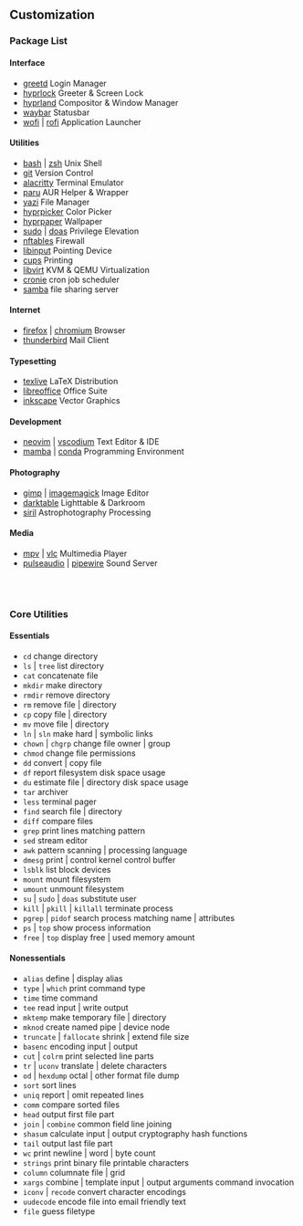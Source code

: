 ## Customization

### Package List

#### Interface

- [greetd](https://archlinux.org/packages/extra/x86_64/greetd/) Login Manager
- [hyprlock](https://archlinux.org/packages/extra/x86_64/hyprlock/) Greeter & Screen Lock
- [hyprland](https://archlinux.org/packages/extra/x86_64/hyprland/) Compositor & Window Manager
- [waybar](https://archlinux.org/packages/extra/x86_64/waybar/) Statusbar
- [wofi](https://archlinux.org/packages/extra/x86_64/wofi/) | [rofi](https://archlinux.org/packages/extra/x86_64/rofi/) Application Launcher

#### Utilities

- [bash](https://archlinux.org/packages/core/x86_64/bash/) | [zsh](https://archlinux.org/packages/extra/x86_64/zsh/) Unix Shell
- [git](https://archlinux.org/packages/extra/x86_64/git/) Version Control
- [alacritty](https://archlinux.org/packages/extra/x86_64/alacritty/) Terminal Emulator
- [paru](https://aur.archlinux.org/packages/paru) AUR Helper & Wrapper
- [yazi](https://archlinux.org/packages/extra/x86_64/yazi/) File Manager
- [hyprpicker](https://archlinux.org/packages/extra/x86_64/hyprpicker/) Color Picker
- [hyprpaper](https://archlinux.org/packages/extra/x86_64/hyprpaper/) Wallpaper
- [sudo](https://archlinux.org/packages/core/x86_64/sudo/) | [doas](https://archlinux.org/packages/extra/x86_64/opendoas/) Privilege Elevation
- [nftables](https://archlinux.org/packages/extra/x86_64/nftables/) Firewall
- [libinput](https://archlinux.org/packages/extra/x86_64/libinput/) Pointing Device
- [cups](https://archlinux.org/packages/extra/x86_64/cups/) Printing
- [libvirt](https://archlinux.org/packages/extra/x86_64/libvirt/) KVM & QEMU Virtualization
- [cronie](https://archlinux.org/packages/extra/x86_64/cronie/) cron job scheduler
- [samba](https://archlinux.org/packages/extra/x86_64/samba/) file sharing server

#### Internet

- [firefox](https://archlinux.org/packages/extra/x86_64/firefox/) | [chromium](https://archlinux.org/packages/extra/x86_64/chromium/) Browser
- [thunderbird](https://archlinux.org/packages/extra/x86_64/thunderbird/) Mail Client

#### Typesetting

- [texlive](https://aur.archlinux.org/packages/texlive-installer) LaTeX Distribution
- [libreoffice](https://archlinux.org/packages/extra/x86_64/libreoffice-fresh/) Office Suite
- [inkscape](https://archlinux.org/packages/extra/x86_64/inkscape/) Vector Graphics

#### Development

- [neovim](https://archlinux.org/packages/extra/x86_64/neovim/) | [vscodium](https://aur.archlinux.org/packages/vscodium) Text Editor & IDE
- [mamba](https://aur.archlinux.org/packages/miniforge) | [conda](https://aur.archlinux.org/packages/miniforge) Programming Environment

#### Photography

- [gimp](https://archlinux.org/packages/extra/x86_64/gimp/) | [imagemagick](https://archlinux.org/packages/extra/x86_64/imagemagick/) Image Editor
- [darktable](https://archlinux.org/packages/extra/x86_64/darktable/) Lighttable & Darkroom
- [siril](https://aur.archlinux.org/packages/siril) Astrophotography Processing

#### Media

- [mpv](https://archlinux.org/packages/extra/x86_64/mpv/) | [vlc](https://archlinux.org/packages/extra/x86_64/vlc/) Multimedia Player
- [pulseaudio](https://archlinux.org/packages/extra/x86_64/pulseaudio/) | [pipewire](https://archlinux.org/packages/extra/x86_64/pipewire/) Sound Server

<br><br>

### Core Utilities

#### Essentials

- `cd` change directory
- `ls` | `tree` list directory
- `cat` concatenate file
- `mkdir` make directory
- `rmdir` remove directory
- `rm` remove file | directory
- `cp` copy file | directory
- `mv` move file | directory
- `ln` | `sln` make hard | symbolic links
- `chown` | `chgrp` change file owner | group
- `chmod` change file permissions
- `dd` convert | copy file
- `df` report filesystem disk space usage
- `du` estimate file | directory disk space usage
- `tar` archiver
- `less` terminal pager
- `find` search file | directory
- `diff` compare files
- `grep` print lines matching pattern
- `sed` stream editor
- `awk` pattern scanning | processing language
- `dmesg` print | control kernel control buffer
- `lsblk` list block devices
- `mount` mount filesystem
- `umount` unmount filesystem
- `su` | `sudo` | `doas` substitute user
- `kill` | `pkill` | `killall` terminate process
- `pgrep` | `pidof` search process matching name | attributes
- `ps` | `top` show process information
- `free` | `top` display free | used memory amount

#### Nonessentials

- `alias` define | display alias
- `type` | `which` print command type
- `time` time command
- `tee` read input | write output
- `mktemp` make temporary file | directory
- `mknod` create named pipe | device node
- `truncate` | `fallocate` shrink | extend file size
- `basenc` encoding input | output
- `cut` | `colrm` print selected line parts
- `tr` | `uconv` translate | delete characters
- `od` | `hexdump` octal | other format file dump
- `sort` sort lines
- `uniq` report | omit repeated lines
- `comm` compare sorted files
- `head` output first file part
- `join` | `combine` common field line joining
- `shasum` calculate input | output cryptography hash functions
- `tail` output last file part
- `wc` print newline | word | byte count
- `strings` print binary file printable characters
- `column` columnate file | grid
- `xargs` combine | template input | output arguments command invocation
- `iconv` | `recode` convert character encodings
- `uudecode` encode file into email friendly text
- `file` guess filetype
